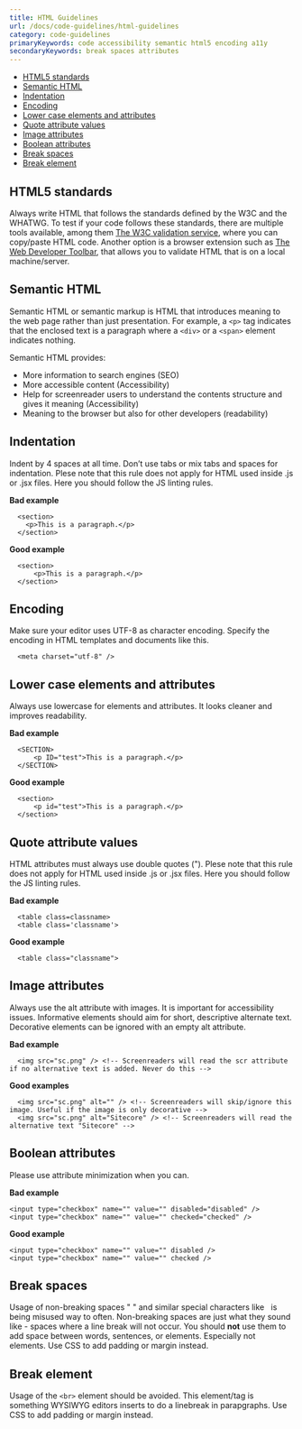 ```yaml
---
title: HTML Guidelines
url: /docs/code-guidelines/html-guidelines
category: code-guidelines
primaryKeywords: code accessibility semantic html5 encoding a11y
secondaryKeywords: break spaces attributes
---
```


-  [HTML5 standards](#html5-standards)
-  [Semantic HTML](#semanticHTML)
-  [Indentation](#indentation)
-  [Encoding](#encoding)
-  [Lower case elements and attributes](#lower-case-elements-and-attributes)
-  [Quote attribute values](#quote-attribute-values)
-  [Image attributes](#image-attributes)
-  [Boolean attributes](#boolean-attributes)
-  [Break spaces](#break-spaces)
-  [Break element](#break-element)

## HTML5 standards

Always write HTML that follows the standards defined by the W3C and the WHATWG. To test if your code follows these standards, there are multiple tools available, among them [The W3C validation service](https://validator.w3.org/), where you can copy/paste HTML code. Another option is a browser extension such as [The Web Developer Toolbar](https://chrispederick.com/work/web-developer/), that allows you to validate HTML that is on a local machine/server.

## Semantic HTML

Semantic HTML or semantic markup is HTML that introduces meaning to the web page rather than just presentation. For example, a `<p>` tag indicates that the enclosed text is a paragraph where a `<div>` or a `<span>` element indicates nothing.

Semantic HTML provides:

-  More information to search engines (SEO)
-  More accessible content (Accessibility)
-  Help for screenreader users to understand the contents structure and gives it meaning (Accessibility)
-  Meaning to the browser but also for other developers (readability)

## Indentation

Indent by 4 spaces at all time. Don’t use tabs or mix tabs and spaces for indentation. Plese note that this rule does not apply for HTML used inside .js or .jsx files. Here you should follow the JS linting rules.

**Bad example**

      <section>
        <p>This is a paragraph.</p>
      </section>

**Good example**

      <section>
          <p>This is a paragraph.</p>
      </section>

## Encoding

Make sure your editor uses UTF-8 as character encoding. Specify the encoding in HTML templates and documents like this.

      <meta charset="utf-8" />

## Lower case elements and attributes

Always use lowercase for elements and attributes. It looks cleaner and improves readability.

**Bad example**

      <SECTION>
          <p ID="test">This is a paragraph.</p>
      </SECTION>

**Good example**

      <section>
          <p id="test">This is a paragraph.</p>
      </section>

## Quote attribute values

HTML attributes must always use double quotes (").
Plese note that this rule does not apply for HTML used inside .js or .jsx files. Here you should follow the JS linting rules.

**Bad example**

      <table class=classname>
      <table class='classname'>

**Good example**

      <table class="classname">

## Image attributes

Always use the alt attribute with images. It is important for accessibility issues.
Informative elements should aim for short, descriptive alternate text. Decorative elements can be ignored with an empty alt attribute.

**Bad example**

      <img src="sc.png" /> <!-- Screenreaders will read the scr attribute if no alternative text is added. Never do this -->

**Good examples**

      <img src="sc.png" alt="" /> <!-- Screenreaders will skip/ignore this image. Useful if the image is only decorative -->
      <img src="sc.png" alt="Sitecore" /> <!-- Screenreaders will read the alternative text "Sitecore" -->

## Boolean attributes

Please use attribute minimization when you can.

**Bad example**

    <input type="checkbox" name="" value="" disabled="disabled" />
    <input type="checkbox" name="" value="" checked="checked" />

**Good example**

    <input type="checkbox" name="" value="" disabled />
    <input type="checkbox" name="" value="" checked />

## Break spaces

Usage of non-breaking spaces "&nbsp;" and similar special characters like &#160; is being misused way to often. Non-breaking spaces are just what they sound like - spaces where a line break will not occur.
You should **not** use them to add space between words, sentences, or elements. Especially not elements.
Use CSS to add padding or margin instead.

## Break element

Usage of the `<br>` element should be avoided. This element/tag is something WYSIWYG editors inserts to do a linebreak in parapgraphs.
Use CSS to add padding or margin instead.


